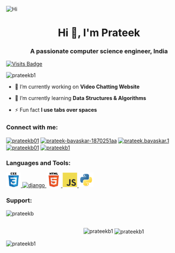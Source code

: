 ![Hi](https://user-images.githubusercontent.com/79625998/161665317-08557832-152b-4c73-98ff-3211a9d48db3.gif)

<h1 align="center">Hi 👋, I'm Prateek</h1>
<h3 align="center">A passionate computer science engineer, India</h3>

[![Visits Badge](https://badges.pufler.dev/visits/puf17640/git-badges)](https://badges.pufler.dev)

<p align="left"> <img src="https://komarev.com/ghpvc/?username=prateekb1&label=Profile%20views&color=0e75b6&style=flat" alt="prateekb1" /> </p>

- 🔭 I’m currently working on **Video Chatting Website**

- 🌱 I’m currently learning **Data Structures & Algorithms**

- ⚡ Fun fact **I use tabs over spaces**

<h3 align="left">Connect with me:</h3>
<p align="left">
<a href="https://twitter.com/prateekb01" target="blank"><img align="center" src="https://raw.githubusercontent.com/rahuldkjain/github-profile-readme-generator/master/src/images/icons/Social/twitter.svg" alt="prateekb01" height="30" width="40" /></a>
<a href="https://linkedin.com/in/prateek-bavaskar-1870251aa" target="blank"><img align="center" src="https://raw.githubusercontent.com/rahuldkjain/github-profile-readme-generator/master/src/images/icons/Social/linked-in-alt.svg" alt="prateek-bavaskar-1870251aa" height="30" width="40" /></a>
<a href="https://fb.com/prateek.bavaskar.1" target="blank"><img align="center" src="https://raw.githubusercontent.com/rahuldkjain/github-profile-readme-generator/master/src/images/icons/Social/facebook.svg" alt="prateek.bavaskar.1" height="30" width="40" /></a>
<a href="https://instagram.com/prateekb01" target="blank"><img align="center" src="https://raw.githubusercontent.com/rahuldkjain/github-profile-readme-generator/master/src/images/icons/Social/instagram.svg" alt="prateekb01" height="30" width="40" /></a>
<a href="https://www.leetcode.com/prateekb1" target="blank"><img align="center" src="https://raw.githubusercontent.com/rahuldkjain/github-profile-readme-generator/master/src/images/icons/Social/leet-code.svg" alt="prateekb1" height="30" width="40" /></a>
</p>

<h3 align="left">Languages and Tools:</h3>
<p align="left"> <a href="https://www.w3schools.com/css/" target="_blank" rel="noreferrer"> <img src="https://raw.githubusercontent.com/devicons/devicon/master/icons/css3/css3-original-wordmark.svg" alt="css3" width="40" height="40"/> </a> <a href="https://www.djangoproject.com/" target="_blank" rel="noreferrer"> <img src="https://static.djangoproject.com/img/logos/django-logo-positive.svg" alt="django" width="60" height="40"/> </a> <a href="https://www.w3.org/html/" target="_blank" rel="noreferrer"> <img src="https://raw.githubusercontent.com/devicons/devicon/master/icons/html5/html5-original-wordmark.svg" alt="html5" width="40" height="40"/> </a> <a href="https://developer.mozilla.org/en-US/docs/Web/JavaScript" target="_blank" rel="noreferrer"> <img src="https://raw.githubusercontent.com/devicons/devicon/master/icons/javascript/javascript-original.svg" alt="javascript" width="40" height="40"/> </a> <a href="https://www.python.org" target="_blank" rel="noreferrer"> <img src="https://raw.githubusercontent.com/devicons/devicon/master/icons/python/python-original.svg" alt="python" width="40" height="40"/> </a> </p>

<h3 align="left">Support:</h3>
<p><a href="https://www.buymeacoffee.com/prateekb"> <img align="left" src="https://cdn.buymeacoffee.com/buttons/v2/default-yellow.png" height="50" width="210" alt="prateekb" /></a></p><br><br>

<p><img align="left" src="https://github-readme-stats.vercel.app/api/top-langs?username=prateekb1&show_icons=true&locale=en&layout=compact" alt="prateekb1" /></p>

<p>&nbsp;<img align="center" src="https://github-readme-stats.vercel.app/api?username=prateekb1&show_icons=true&locale=en" alt="prateekb1" /></p>

<p><img align="center" src="https://github-readme-streak-stats.herokuapp.com/?user=prateekb1&" alt="prateekb1" /></p>
